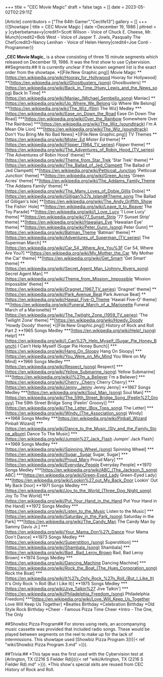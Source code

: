 +++
title = "CEC Movie Magic"
draft = false
tags = []
date = 2023-05-02T02:29:11Z

[Article]
contributors = ["The 64th Gamer","Ceclife13"]
gallery = []
+++
{{Showtape | title = CEC Movie Magic
| date =December 19, 1986
| pttreel = y
|cyberbetamax=y|credit1=Scott Wilson - Voice of Chuck E. Cheese, Mr. Munch|credit2=Bob West - Voice of Jasper T. Jowls, Pasqually The Chef|credit3=Nancy Lenihan - Voice of Helen Henny|credit4=Joe Conti - Programmer}}

**_CEC Movie Magic**_ is a show consisting of three 15 minute segments which released on December 19, 1986. It was the first show to use Cybervision.  
##Segments:##
It is currently unclear if the known segment list is the exact order from the showtape.
*[[File:New Graphic.png]] Movie Magic
**[https://en.wikipedia.org/wiki/Hooray_for_Hollywood Hooray for Hollywood]
**[https://en.wikipedia.org/wiki/Ghostbusters_(song) Ghostbusters]
**[https://en.wikipedia.org/wiki/Back_in_Time_(Huey_Lewis_and_the_News_song) Back In Time]
**[https://en.wikipedia.org/wiki/Maniac_(Michael_Sembello_song) Maniac]
**[https://en.wikipedia.org/wiki/Up_Where_We_Belong Up Where We Belong]
**[https://en.wikipedia.org/wiki/The_Wiz_(film) The Wiz] Medley
***[https://en.wikipedia.org/wiki/Ease_on_Down_the_Road Ease On Down The Road]
***[https://en.wikipedia.org/wiki/Over_the_Rainbow Somewhere Over The Rainbow]
***[https://en.wikipedia.org/wiki/The_Wiz_(soundtrack) I'm A Mean Ole Lion]
***[https://en.wikipedia.org/wiki/The_Wiz_(soundtrack) Don't You Bring Me No Bad News]
*[[File:New Graphic.png]] TV Themes
**[https://en.wikipedia.org/wiki/Mister_Ed _Mister Ed_ theme]
**[https://en.wikipedia.org/wiki/Flipper_(1964_TV_series) _Flipper_ theme]
**[https://en.wikipedia.org/wiki/The_Adventures_of_Robin_Hood_(TV_series) 'The Adventures of Robin Hood' theme]
**[https://en.wikipedia.org/wiki/Theme_from_Star_Trek 'Star Trek' theme]
**[https://en.wikipedia.org/wiki/The_Ballad_of_Jed_Clampett The Ballad of Jed Clampett]
**[https://en.wikipedia.org/wiki/Petticoat_Junction 'Petticoat Junction' theme]
**[https://en.wikipedia.org/wiki/Green_Acres 'Green Acres' theme]
**[https://en.wikipedia.org/wiki/The_Addams_Family_Theme 'The Addams Family' theme]
**[https://en.wikipedia.org/wiki/The_Many_Loves_of_Dobie_Gillis Dobie]
**[https://en.wikipedia.org/wiki/Gilligan%27s_Island#Theme_song The Ballad of Gilligan's Isle]
**[https://en.wikipedia.org/wiki/The_Andy_Griffith_Show The Fishin' Hole]
**[https://en.wikipedia.org/wiki/Leave_It_to_Beaver The Toy Parade]
**[https://en.wikipedia.org/wiki/I_Love_Lucy 'I Love Lucy' theme]
**[https://en.wikipedia.org/wiki/77_Sunset_Strip '77 Sunset Strip' theme]
**[https://en.wikipedia.org/wiki/Hawaiian_Eye 'Hawaiian Eye' theme]
**[https://en.wikipedia.org/wiki/Peter_Gunn_(song) Peter Gunn]
**[https://en.wikipedia.org/wiki/Batman_Theme 'Batman' theme]
**[https://en.wikipedia.org/wiki/Adventures_of_Superman_(TV_series) The Superman March]
**[https://en.wikipedia.org/wiki/Car_54,_Where_Are_You%3F Car 54, Where Are You?]
**[https://en.wikipedia.org/wiki/My_Mother_the_Car 'My Mother the Car' theme]
**[https://en.wikipedia.org/wiki/Get_Smart 'Get Smart' theme]
**[https://en.wikipedia.org/wiki/Secret_Agent_Man_(Johnny_Rivers_song) Secret Agent Man]
**[https://en.wikipedia.org/wiki/Theme_from_Mission:_Impossible 'Mission Impossible' theme]
**[https://en.wikipedia.org/wiki/Dragnet_(1967_TV_series) 'Dragnet' theme]
**[https://en.wikipedia.org/wiki/Park_Avenue_Beat Park Avenue Beat]
**[https://en.wikipedia.org/wiki/Hawaii_Five-O_Theme 'Hawaii Five-O' theme]
**[https://en.wikipedia.org/wiki/Funeral_March_of_a_Marionette Funeral March of a Marionette]
**[https://en.wikipedia.org/wiki/The_Twilight_Zone_(1959_TV_series) 'The Twilight Zone' theme]
**[https://en.wikipedia.org/wiki/Howdy_Doody 'Howdy Doody' theme]
*[[File:New Graphic.png]] History of Rock and Roll Part 2 
**1965 Songs Medley
***[https://en.wikipedia.org/wiki/Help!_(song) Help!]
***[https://en.wikipedia.org/wiki/I_Can%27t_Help_Myself_(Sugar_Pie_Honey_Bunch) I Can't Help Myself (Sugar Pie Honey Bunch)]
***[https://en.wikipedia.org/wiki/Hang_On_Sloopy Hang On Sloopy]
***[https://en.wikipedia.org/wiki/You_Were_on_My_Mind You Were on My Mind]
**1966 Songs Medley
***[https://en.wikipedia.org/wiki/Respect_(song) Respect]
***[https://en.wikipedia.org/wiki/Yellow_Submarine_(song) Yellow Submarine]
***[https://en.wikipedia.org/wiki/I%27m_a_Believer I'm a Believer]
***[https://en.wikipedia.org/wiki/Cherry,_Cherry Cherry Cherry]
***[https://en.wikipedia.org/wiki/Jenny,_Jenny Jenny Jenny]
**1967 Songs Medley
***[https://en.wikipedia.org/wiki/Soul_Man_(song) Soul Man]
***[https://en.wikipedia.org/wiki/The_59th_Street_Bridge_Song_(Feelin%27_Groovy) The 59th Street Bridge Song (Feelin' Groovy)]
***[https://en.wikipedia.org/wiki/The_Letter_(Box_Tops_song) The Letter]
***[https://en.wikipedia.org/wiki/Windy_(The_Association_song) Windy]
**1968 Songs Medley
***[https://en.wikipedia.org/wiki/Pinball_Wizard Pinball Wizard]
***[https://en.wikipedia.org/wiki/Dance_to_the_Music_(Sly_and_the_Family_Stone_album) Dance To The Music]
***[https://en.wikipedia.org/wiki/Jumpin%27_Jack_Flash Jumpin' Jack Flash]
**1969 Songs Medley
***[https://en.wikipedia.org/wiki/Spinning_Wheel_(song) Spinning Wheel]
***[https://en.wikipedia.org/wiki/Sugar,_Sugar Sugar, Sugar]
***[https://en.wikipedia.org/wiki/Proud_Mary Proud Mary]
***[https://en.wikipedia.org/wiki/Everyday_People Everyday People]
**1970 Songs Medley
***[https://en.wikipedia.org/wiki/ABC_(The_Jackson_5_song) ABC]
***[https://en.wikipedia.org/wiki/Green-Eyed_Lady Green-Eyed Lady]
***[https://en.wikipedia.org/wiki/Lookin%27_out_My_Back_Door Lookin' Out My Back Door]
**1971 Songs Medley
***[https://en.wikipedia.org/wiki/Joy_to_the_World_(Three_Dog_Night_song) Joy To The World]
***[https://en.wikipedia.org/wiki/Put_Your_Hand_in_the_Hand Put Your Hand in the Hand]
**1972 Songs Medley
***[https://en.wikipedia.org/wiki/Listen_to_the_Music Listen to the Music]
***[https://en.wikipedia.org/wiki/Saturday_in_the_Park_(song) Saturday in the Park]
***[https://en.wikipedia.org/wiki/The_Candy_Man The Candy Man by Sammy Davis Jr.]
***[https://en.wikipedia.org/wiki/Your_Mama_Don%27t_Dance Your Mama Don't Dance]
**1973 Songs Medley
***[https://en.wikipedia.org/wiki/Superstition_(song) Superstition]
***[https://en.wikipedia.org/wiki/Shambala_(song) Shambala]
***[https://en.wikipedia.org/wiki/Bad,_Bad_Leroy_Brown Bad, Bad Leroy Brown]
**1974 Songs Medley
***[https://en.wikipedia.org/wiki/Dancing_Machine Dancing Machine]
***[https://en.wikipedia.org/wiki/Rock_the_Boat_(The_Hues_Corporation_song) Rock the Boat]
***[https://en.wikipedia.org/wiki/It%27s_Only_Rock_%27n_Roll_(But_I_Like_It) It's Only Rock 'n Roll (But I Like It)]
**1975 Songs Medley
***[https://en.wikipedia.org/wiki/Jive_Talkin%27 Jive Talkin']
***[https://en.wikipedia.org/wiki/Philadelphia_Freedom_(song) Philadelphia Freedom]
***[https://en.wikipedia.org/wiki/Love_Will_Keep_Us_Together Love Will Keep Us Together]
*Beatles Birthday
*Celebration Birthday
*Old Style Rock Birthday
*Cheer - Famous Pizza Time Cheer
*Intro - The One, The Only

##Showbiz Pizza Program##
For stores using reels, an accompanying music cassette was provided that included radio songs. These would be played between segments on the reel to make up for the lack of intermissions. This showtape used [Showbiz Pizza Program 3]({{< ref "wiki/Showbiz Pizza Program 3.md" >}}).

##Trivia:##
*This tape was the first used with the Cybervision test at [Arlington, TX (2216 S Fielder Rd)]({{< ref "wiki/Arlington, TX (2216 S Fielder Rd).md" >}}).
*This show's special skits are reused from CEC History of Rock and Roll.